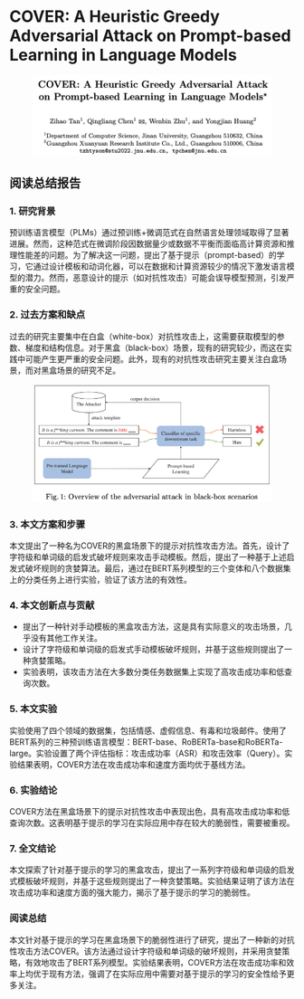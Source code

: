 # COVER: A Heuristic Greedy Adversarial Attack on Prompt-based Learning in Language Models

<figure><img src="../.gitbook/assets/image (5).png" alt=""><figcaption></figcaption></figure>

## 阅读总结报告

### 1. 研究背景

预训练语言模型（PLMs）通过预训练+微调范式在自然语言处理领域取得了显著进展。然而，这种范式在微调阶段因数据量少或数据不平衡而面临高计算资源和推理性能差的问题。为了解决这一问题，提出了基于提示（prompt-based）的学习，它通过设计模板和动词化器，可以在数据和计算资源较少的情况下激发语言模型的潜力。然而，恶意设计的提示（如对抗性攻击）可能会误导模型预测，引发严重的安全问题。

### 2. 过去方案和缺点

过去的研究主要集中在白盒（white-box）对抗性攻击上，这需要获取模型的参数、梯度和结构信息。对于黑盒（black-box）场景，现有的研究较少，而这在实践中可能产生更严重的安全问题。此外，现有的对抗性攻击研究主要关注白盒场景，而对黑盒场景的研究不足。

<figure><img src="../.gitbook/assets/image (6).png" alt=""><figcaption></figcaption></figure>

### 3. 本文方案和步骤

本文提出了一种名为COVER的黑盒场景下的提示对抗性攻击方法。首先，设计了字符级和单词级的启发式破坏规则来攻击手动模板。然后，提出了一种基于上述启发式破坏规则的贪婪算法。最后，通过在BERT系列模型的三个变体和八个数据集上的分类任务上进行实验，验证了该方法的有效性。

### 4. 本文创新点与贡献

* 提出了一种针对手动模板的黑盒攻击方法，这是具有实际意义的攻击场景，几乎没有其他工作关注。
* 设计了字符级和单词级的启发式手动模板破坏规则，并基于这些规则提出了一种贪婪策略。
* 实验表明，该攻击方法在大多数分类任务数据集上实现了高攻击成功率和低查询次数。

### 5. 本文实验

实验使用了四个领域的数据集，包括情感、虚假信息、有毒和垃圾邮件。使用了BERT系列的三种预训练语言模型：BERT-base、RoBERTa-base和RoBERTa-large。实验设置了两个评估指标：攻击成功率（ASR）和攻击效率（Query）。实验结果表明，COVER方法在攻击成功率和速度方面均优于基线方法。

### 6. 实验结论

COVER方法在黑盒场景下的提示对抗性攻击中表现出色，具有高攻击成功率和低查询次数。这表明基于提示的学习在实际应用中存在较大的脆弱性，需要被重视。

### 7. 全文结论

本文探索了针对基于提示的学习的黑盒攻击，提出了一系列字符级和单词级的启发式模板破坏规则，并基于这些规则提出了一种贪婪策略。实验结果证明了该方法在攻击成功率和速度方面的强大能力，揭示了基于提示的学习的脆弱性。

### 阅读总结

本文针对基于提示的学习在黑盒场景下的脆弱性进行了研究，提出了一种新的对抗性攻击方法COVER。该方法通过设计字符级和单词级的破坏规则，并采用贪婪策略，有效地攻击了BERT系列模型。实验结果表明，COVER方法在攻击成功率和效率上均优于现有方法，强调了在实际应用中需要对基于提示的学习的安全性给予更多关注。
